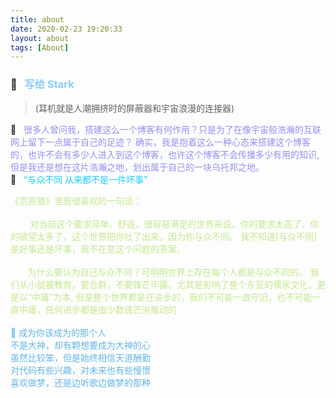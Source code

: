 ```yaml
---
title: about
date: 2020-02-23 19:20:33
layout: about
tags: [About]
---
```

<!-- https://www.cnblogs.com/tfxz/ 超级小白龙 -->
<!-- https://www.cnblogs.com/bndong/ bndong -->
### 👋 &nbsp; <font color=#8bccf9> 写给 Stark </font> 
  >(耳机就是人潮拥挤时的屏蔽器和宇宙浪漫的连接器)

🫠 &nbsp; <font color=#9290f1> 很多人曾问我，搭建这么一个博客有何作用？只是为了在像宇宙般浩瀚的互联网上留下一点属于自己的足迹？
          确实，我是抱着这么一种心态来搭建这个博客的，也许不会有多少人进入到这个博客，也许这个博客不会传播多少有用的知识,
          但是我还是想在这片浩瀚之地，划出属于自己的一块乌托邦之地。
         </font> <br />
🌱 &nbsp; <font color=#1acdfc> “与众不同 从来都不是一件坏事” </font> <br />
 > <font color=#c3e88d>
  《荒原狼》里我很喜欢的一句话：<br /><br />
    &nbsp; &nbsp; &nbsp; &nbsp; 对当前这个要求简单、舒适、很容易满足的世界来说，你的要求太高了，你的欲望太多了，这个世界把你吐了出来，因为你与众不同。
    我不知道[与众不同]是好事还是坏事，我不在意这个问题的答案。<br /><br />
    &nbsp; &nbsp; &nbsp; &nbsp;为什么要认为自己与众不同？可明明世界上存在每个人都是与众不同的。
    我们从小就被教育，要合群，不要锋芒毕露。尤其是影响了整个东亚的儒家文化，更是以“中庸”为本,
    但是整个世界都是在进步的，我们不可能一直守旧，也不可能一直中庸，任何进步都是由少数锋芒派推动的 <br /><br />
    <font color=#64b6e9> 💪 成为你该成为的那个人 </font>
  </font><br />
  <font color=#64b6e9> 不是大神，却有颗想要成为大神的心<br />
虽然比较笨，但是始终相信天道酬勤<br />
对代码有些兴趣，对未来也有些憧憬<br />
喜欢做梦，还是边听歌边做梦的那种 </font><br />
  <!-- 
    好的项目收集：
    reveal.js  基于前端的演示框架，利用html可以实现类ppt的展示，支持markdown语法
    drawio 功能强大的绘图工具，流程图，序列图，思维导图等 
    js-xlsx 预览表格插件
    https://github.com/sunniejs/vue-h5-template/tree/vue-h5-template
     随机背景 http://imgapi.xl0408.top/index.php?cache=0.3425129392220858
   -->